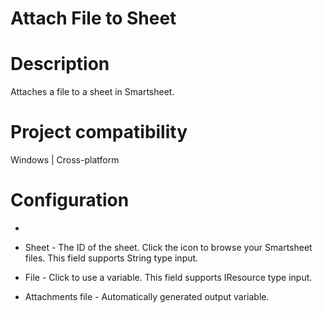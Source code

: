 ﻿# Attach File to Sheet

# Description

Attaches a file to a sheet in Smartsheet.

# Project compatibility

Windows | Cross-platform

# Configuration

* 
* Sheet - The ID of the sheet. Click the icon to browse your Smartsheet files. This field supports String type input.
* File - Click to use a variable. This field supports IResource type input.





* Attachments file - Automatically generated output variable.
